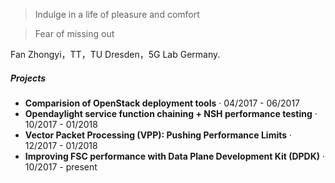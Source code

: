 > Indulge in a life of pleasure and comfort

> Fear of missing out

Fan Zhongyi，TT，TU Dresden，5G Lab Germany.

##### Projects

- **Comparision of OpenStack deployment tools** · 04/2017 - 06/2017
- **Opendaylight service function chaining + NSH performance testing** · 10/2017 - 01/2018
- **Vector Packet Processing (VPP): Pushing Performance Limits** · 12/2017 - 01/2018
- **Improving FSC performance with Data Plane Development Kit (DPDK)** · 10/2017 - present
